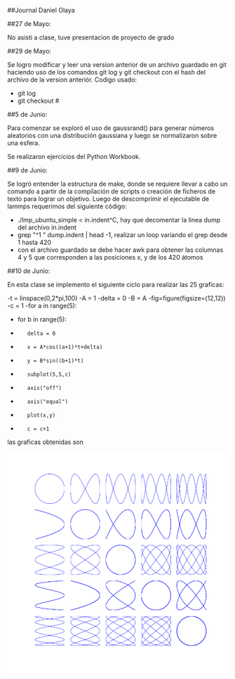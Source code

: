 ##Journal Daniel Olaya

##27 de Mayo: 

No asisti a clase, tuve presentacion de proyecto de grado

##29 de Mayo:

Se logro modificar y leer una version anterior de un archivo guardado en git haciendo uso de los comandos git log y git checkout con el hash del archivo de la version anteriór. Codigo usado:
- git log
- git checkout #

##5 de Junio:

Para comenzar se exploró el uso de gaussrand() para generar números aleatorios con una distribución gaussiana y luego se normalizaron sobre una esfera.

Se realizaron ejercicios del Python Workbook.

##9 de Junio:

Se logró entender la estructura de make, donde se requiere llevar a cabo un comando a partir de la compilación de scripts o creación de ficheros de texto para lograr un objetivo. 
Luego de descomprimir el ejecutable de lammps requerimos del siguiente código:

- ./lmp_ubuntu_simple < in.indent^C, hay que decomentar la linea dump del archivo in.indent
- grep "^1 " dump.indent | head -1, realizar un loop variando el grep desde 1 hasta 420
- con el archivo guardado se debe hacer awk para obtener las columnas 4 y 5 que corresponden a las posiciones x, y de los 420 átomos

##10 de Junio:

En esta clase se implemento el siguiente ciclo para realizar las 25 graficas:

-t = linspace(0,2*pi,100)
-A = 1
-delta = 0
-B = A
-fig=figure(figsize=(12,12))
-c = 1
-for a in range(5):
-    for b in range(5):
-        delta = 0
-        x = A*cos((a+1)*t+delta)
-        y = B*sin((b+1)*t)
-        subplot(5,5,c)
-        axis("off")
-        axis("equal")
-        plot(x,y)
-        c = c+1
        
las graficas obtenidas son

![](https://raw.githubusercontent.com/deolaya1318/MC/master/python/exercises/lissajous.png)


